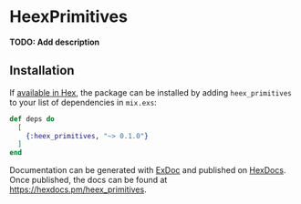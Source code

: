 # HeexPrimitives

**TODO: Add description**

## Installation

If [available in Hex](https://hex.pm/docs/publish), the package can be installed
by adding `heex_primitives` to your list of dependencies in `mix.exs`:

```elixir
def deps do
  [
    {:heex_primitives, "~> 0.1.0"}
  ]
end
```

Documentation can be generated with [ExDoc](https://github.com/elixir-lang/ex_doc)
and published on [HexDocs](https://hexdocs.pm). Once published, the docs can
be found at <https://hexdocs.pm/heex_primitives>.

